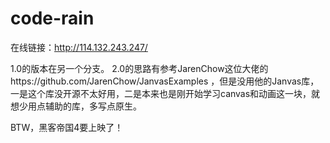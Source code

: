 # code-rain

在线链接：http://114.132.243.247/

1.0的版本在另一个分支。
2.0的思路有参考JarenChow这位大佬的https://github.com/JarenChow/JanvasExamples ，但是没用他的Janvas库，一是这个库没开源不太好用，二是本来也是刚开始学习canvas和动画这一块，就想少用点辅助的库，多写点原生。

BTW，黑客帝国4要上映了！
